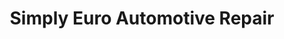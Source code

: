 ---
title: "Simply Euro Automotive Repair"
url: /castle-pines/simply-euro-automotive-repair/
shop: Autowerkstatt
---